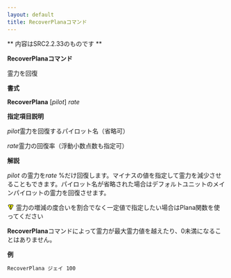 ```yaml
---
layout: default
title: RecoverPlanaコマンド
---
```

** 内容はSRC2.2.33のものです **

**RecoverPlanaコマンド**

霊力を回復

**書式**

**RecoverPlana** [*pilot*] *rate*

**指定項目説明**

*pilot*霊力を回復するパイロット名（省略可）

*rate*霊力の回復率（浮動小数点数も指定可）

**解説**

*pilot* の霊力を*rate* %だけ回復します。マイナスの値を指定して霊力を減少させることもできます。パイロット名が省略された場合はデフォルトユニットのメインパイロットの霊力を回復させます。

![](./images/bm0.gif) 霊力の増減の度合いを割合でなく一定値で指定したい場合はPlana関数を使ってください

**RecoverPlana**コマンドによって霊力が最大霊力値を越えたり、0未満になることはありません。

**例**
```sh
RecoverPlana ジェイ 100
```

